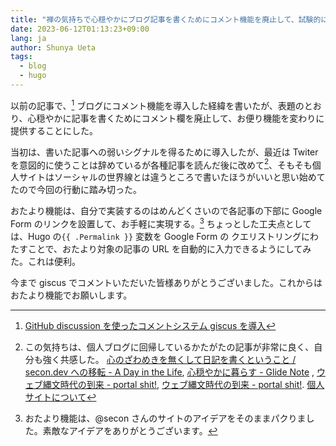 ```yaml
---
title: "禅の気持ちで心穏やかにブログ記事を書くためにコメント機能を廃止して、試験的におたより機能を開始してみる"
date: 2023-06-12T01:13:23+09:00
lang: ja
author: Shunya Ueta
tags:
  - blog
  - hugo
---
```


以前の記事で、[^comment] ブログにコメント機能を導入した経緯を書いたが、表題のとおり、心穏やかに記事を書くためにコメント欄を廃止して、お便り機能を変わりに提供することにした。

当初は、書いた記事への弱いシグナルを得るために導入したが、最近は Twiter を意図的に使うことは辞めているが各種記事を読んだ後に改めて[^zen]、そもそも個人サイトはソーシャルの世界線とは違うところで書いたほうがいいと思い始めてたので今回の行動に踏み切った。

おたより機能は、自分で実装するのはめんどくさいので各記事の下部に Google Form のリンクを設置して、お手軽に実現する。[^copy]
ちょっとした工夫点としては、Hugo の`{{ .Permalink }}` 変数を Google Form の クエリストリングにわたすことで、おたより対象の記事の URL を自動的に入力できるようにしてみた。これは便利。

今まで giscus でコメントいただいた皆様ありがとうございました。これからはおたより機能でお願いします。

[^comment]: [GitHub discussion を使ったコメントシステム giscus を導入](/posts/2022-01-19/)
[^zen]: この気持ちは、個人ブログに回帰しているかたがたの記事が非常に良く、自分も強く共感した。 [心のざわめきを無くして日記を書くということ / secon\.dev への移転 \- A Day in the Life](https://secon.dev/entry/2020/09/03/172016/), [心穏やかに暮らす \- Glide Note](https://glidenote.com/posts/2020/12/29/) , [ウェブ縄文時代の到来 \- portal shit\!](https://portalshit.net/2020/09/04/the-internet-jomon-period), [ウェブ縄文時代の到来 \- portal shit\!](https://portalshit.net/2020/09/04/the-internet-jomon-period). [個人サイトについて](https://r7kamura.com/articles/2020-09-21-personal-website)
[^copy]: おたより機能は、@secon さんのサイトのアイデアをそのままパクりました。素敵なアイデアをありがとうございます。
